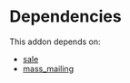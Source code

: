 # Dependencies

This addon depends on:

- [sale](../../odoo-bringout-oca-ocb-sale)
- [mass_mailing](../../odoo-bringout-oca-ocb-mass_mailing)
